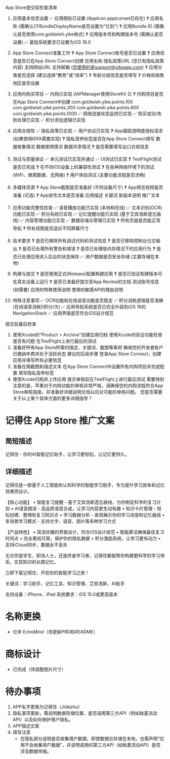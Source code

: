 App Store提交前检查清单
1. 应用基本信息设置
✅ 应用图标已设置 (AppIcon.appiconset已存在)
❓ 应用名称 (需确认CFBundleDisplayName是否设置为"忆刻")
❓ 应用Bundle ID (需确认是否使用com.goldwish.yike格式)
❓ 应用版本号和构建版本号 (需确认是否设置)
✅ 最低系统要求已设置为iOS 16.0

2. App Store Connect准备工作
❓ App Store Connect账号是否已设置
❓ 应用信息是否已在App Store Connect创建
应用名称
隐私政策URL (您已有隐私政策内容)
支持网站URL
支持邮箱 (您使用的是support@yikeapp.com)
❓ 应用分类是否选择 (建议选择"教育"或"效率")
❓ 年龄分级信息是否填写
❓ 价格和销售地区是否设置


3. 应用内购买项目
✅ 内购已实现 (IAPManager使用StoreKit 2)
❓ 内购项目是否在App Store Connect中创建
com.goldwish.yike.points.100
com.goldwish.yike.points.300
com.goldwish.yike.points.600
com.goldwish.yike.points.1000
✅ 网络连接状态监控已实现
✅ 购买成功/失败处理已实现
✅ 积分添加逻辑已实现

4. 应用合规性
✅ 隐私政策已实现
✅ 用户协议已实现
❓ App跟踪透明度授权请求 (如果使用IDFA需要实现)
❓ 隐私营养标签是否在App Store Connect填写
数据收集情况
数据使用情况
数据共享情况
❓ 是否需要填写出口合规信息

5. 测试与质量保证
✅ 单元测试已实现并通过
✅ UI测试已实现
❓ TestFlight测试是否已完成
❓ 在不同iOS设备上的兼容性测试
❓ 在各种网络环境下的测试 (WiFi、蜂窝数据、无网络)
❓ 用户体验测试 (主要功能流程是否流畅)

6. 多媒体资源
❓ App Store截图是否准备好 (不同设备尺寸)
❓ App预览视频是否准备 (可选)
❓ App宣传文本是否准备
应用描述
关键词
新版本说明
推广文本

7. 应用功能完整性检查
✅ 语音播放功能已实现 (本地和在线)
✅ 文本识别(OCR)功能已实现
✅ 积分系统已实现
✅ 记忆提醒功能已实现 (基于艾宾浩斯遗忘曲线)
✅ 内容管理功能已实现
✅ 数据存储与管理已实现
❓ 所有页面是否能正常导航
❓ 所有视图是否适应不同屏幕尺寸

8. 技术要求
❓ 是否已移除所有调试代码和测试信息
❓ 是否已移除控制台日志输出
❓ 是否已处理所有警告和错误
❓ 是否已处理低内存情况下的应用行为
❓ 是否已处理应用进入后台的状态保存
✅ 用户数据是否安全存储 (主要存储在本地)

9. 构建与提交
❓ 是否使用正式(Release)配置构建应用
❓ 是否已验证构建版本可在真实设备上运行
❓ 是否已准备好提交至App Review的文档
测试账号信息 (如需要)
应用的特殊使用说明
使用的敏感API的理由说明

10. 特殊注意事项
✅ OCR功能和在线语音功能是否稳定
✅ 积分消耗逻辑是否准确 (在线语音消耗5积分/次)
✅ 应用导航系统是否已完全升级到iOS 16的NavigationStack
✅ 应用界面是否符合iOS设计规范

提交前最后检查
1. 使用Xcode的"Product > Archive"创建应用归档
使用Xcode的验证功能检查是否有问题
在TestFlight上进行最后的测试
4. 准备好所有App Store所需的描述、关键词、截图等素材
确保您的开发者账户已缴纳年费并处于活跃状态
建议的后续步骤
登录App Store Connect，创建应用并填写所有必要信息
2. 准备应用截图和描述文本
在App Store Connect中设置所有内购项目并完成配置
填写隐私营养标签
5. 使用Xcode归档并上传应用
提交审核前在TestFlight上进行最后测试
需要特别注意的是，苹果对于内购功能的审核非常严格，请确保您的内购流程符合App Store审核指南，并准备好详细说明文档以应对可能的审核问题。
您是否需要关于以上某个具体方面的更多详细指导？

# 记得住 App Store 推广文案

## 简短描述
记得住 - 你的AI智能记忆助手，让学习更轻松，让记忆更持久。

## 详细描述
记得住是一款基于人工智能和认知科学的智能学习助手，专为提升学习效率和记忆效果而设计。

【核心功能】
• 智能复习提醒 - 基于艾宾浩斯遗忘曲线，为你制定科学的复习计划
• AI语音朗读 - 高品质语音合成，让学习内容更生动有趣
• 知识卡片管理 - 轻松创建、整理和复习知识点
• 学习数据分析 - 直观展示你的学习进度和记忆曲线
• 多场景学习模式 - 支持文字、语音、图片等多种学习方式

【产品特色】
• 简洁优雅的界面设计，符合iOS设计规范
• 智能算法确保最佳复习时间点
• 完全离线可用，保护你的隐私数据
• 积分激励系统，让学习更有动力
• 支持iCloud同步，数据永不丢失

无论你是学生、职场人士，还是终身学习者，记得住都能帮你构建更科学的学习体系，实现知识的长期记忆。

立即下载记得住，开启你的智能学习之旅！

关键词：学习助手、记忆工具、知识管理、艾宾浩斯、AI助手

支持设备：iPhone、iPad
系统要求：iOS 15.0或更高版本

# 名称更换
- 亿伴 EchoMind（待更新PRD和README）
# 商标设计
- 已完成（待调整图片尺寸）

# 待办事项
1. APP名字更换为记得住（Jidezhu）
2. 隐私事项更新，需说明数据存储位置、是否调用第三方API（例如硅基流动API）以及如何保护用户隐私。
3. APP描述文案
4. 填写注意
    - 在隐私部分说明是否收集用户数据。即使数据仅存储在本地，也需声明"应用不会收集用户数据"，并说明调用的第三方API（如硅基流动API）是否涉及数据传输。